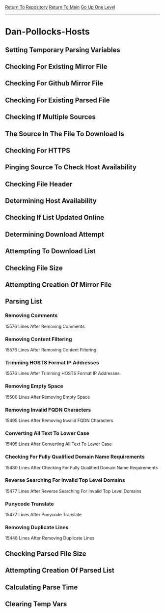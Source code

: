 [Return To Repository](https://github.com/bast69/piholeparser/)
[Return To Main](https://github.com/bast69/piholeparser/blob/master/RecentRunLogs/Mainlog.md)
[Go Up One Level](https://github.com/bast69/piholeparser/blob/master/RecentRunLogs/TopLevelScripts/30-Processing-External-Blacklists.md)
____________________________________
# Dan-Pollocks-Hosts
## Setting Temporary Parsing Variables
## Checking For Existing Mirror File
## Checking For Github Mirror File
## Checking For Existing Parsed File
## Checking If Multiple Sources
## The Source In The File To Download Is
## Checking For HTTPS
## Pinging Source To Check Host Availability
## Checking File Header
## Determining Host Availability
## Checking If List Updated Online
## Determining Download Attempt
## Attempting To Download List
## Checking File Size
## Attempting Creation Of Mirror File
## Parsing List
### Removing Comments
15576 Lines After Removing Comments
### Removing Content Filtering
15576 Lines After Removing Content Filtering
### Trimming HOSTS Format IP Addresses
15576 Lines After Trimming HOSTS Format IP Addresses
### Removing Empty Space
15500 Lines After Removing Empty Space
### Removing Invalid FQDN Characters
15495 Lines After Removing Invalid FQDN Characters
### Converting All Text To Lower Case
15495 Lines After Converting All Text To Lower Case
### Checking For Fully Qualified Domain Name Requirements
15480 Lines After Checking For Fully Qualified Domain Name Requirements
### Reverse Searching For Invalid Top Level Domains
15477 Lines After Reverse Searching For Invalid Top Level Domains
### Punycode Translate
15477 Lines After Punycode Translate
### Removing Duplicate Lines
15448 Lines After Removing Duplicate Lines
## Checking Parsed File Size
## Attempting Creation Of Parsed List
## Calculating Parse Time
## Clearing Temp Vars
